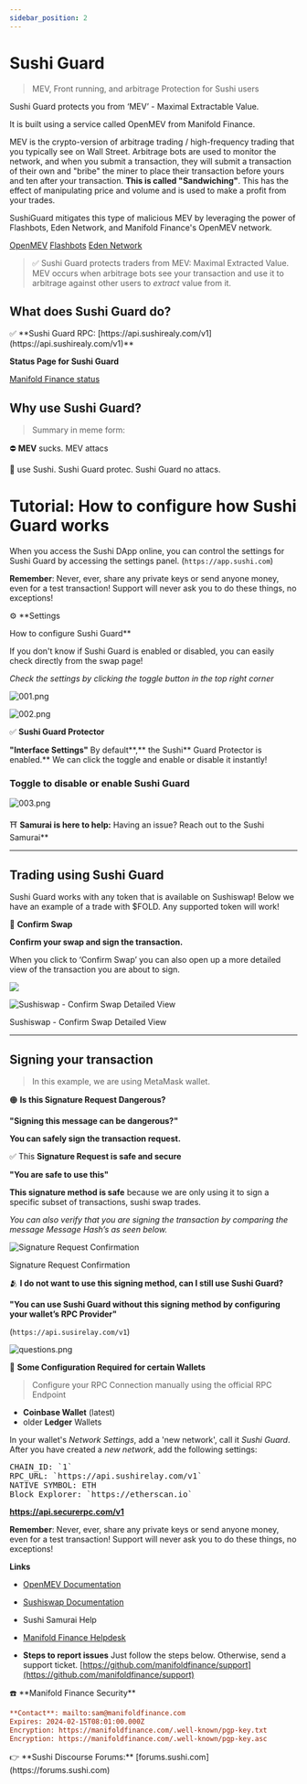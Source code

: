 ```yaml
---
sidebar_position: 2
---
```


# Sushi Guard

> MEV, Front running, and arbitrage Protection for Sushi users

Sushi Guard protects you from ‘MEV’ - Maximal Extractable Value.

It is built using a service called OpenMEV from Manifold Finance.

MEV is the crypto-version of arbitrage trading / high-frequency trading that you typically see on Wall Street. Arbitrage bots are used to monitor the network, and when you submit a transaction, they will submit a transaction of their own and "bribe" the miner to place their transaction before yours and ten after your transaction. **This is called "Sandwiching"**. This has the effect of manipulating price and volume and is used to make a profit from your trades.

SushiGuard mitigates this type of malicious MEV by leveraging the power of Flashbots, Eden Network, and Manifold Finance's OpenMEV network.

[OpenMEV](https://docs.openmev.org) [Flashbots](https://docs.flashbots.net) [Eden Network](https://edennetwork.io)

> ✅ Sushi Guard protects traders from MEV: Maximal Extracted Value. MEV occurs when arbitrage bots see your transaction and use it to arbitrage against other users to _extract_ value from it.

## What does Sushi Guard do?

<aside>
✅  **Sushi Guard RPC: [https://api.sushirealy.com/v1](https://api.sushirealy.com/v1)**

**Status Page for Sushi Guard**

[Manifold Finance status](https://status.manifoldfinance.com/)

</aside>

## Why use Sushi Guard?

<aside>

> Summary in meme form:

⛔ **MEV** sucks. MEV attacs

🍣 use Sushi. Sushi Guard protec. Sushi Guard no attacs.

</aside>

# Tutorial: How to configure how Sushi Guard works

When you access the Sushi DApp online, you can control the settings for Sushi Guard by accessing the settings panel. (`https://app.sushi.com`)

**Remember**: Never, ever, share any private keys or send anyone money, even for a test transaction! Support will never ask you to do these things, no exceptions!

<aside>
⚙ **Settings

How to configure Sushi Guard\*\*

If you don't know if Sushi Guard is enabled or disabled, you can easily check directly from the swap page!

_Check the settings by clicking the toggle button in the top right corner_

</aside>

![001.png](/img/tutimg/sushiguard/001.png)

![002.png](/img/tutimg/sushiguard/002.png)

<aside>

✅ **Sushi Guard Protector**

**"Interface Settings"** By default**,** the Sushi** Guard Protector is enabled.** We can click the toggle and enable or disable it instantly!

</aside>

### Toggle to disable or enable Sushi Guard

![003.png](/img/tutimg/sushiguard/003.png)

<aside>

⛩️ **Samurai is here to help:** Having an issue? Reach out to the Sushi Samurai\*\*

</aside>

---

## Trading using Sushi Guard

Sushi Guard works with any token that is available on Sushiswap! Below we have an example of a trade with $FOLD. Any supported token will work!

<aside>

🔑 **Confirm Swap**

**Confirm your swap and sign the transaction.**

When you click to ‘Confirm Swap’ you can also open up a more detailed view of the transaction you are about to sign.

</aside>

![](/img/tutimg/sushiguard/swap.png)

![Sushiswap - Confirm Swap Detailed View](/img/tutimg/sushiguard/004.png)

Sushiswap - Confirm Swap Detailed View

---

## Signing your transaction

> In this example, we are using MetaMask wallet.

<aside>

🟠 **Is this Signature Request Dangerous?**

**"Signing this message can be dangerous?"**

**You can safely sign the transaction request.**

</aside>

<aside>

✅ This **Signature Request is safe and secure**

**"You are safe to use this"**

**This signature method is safe** because we are only using it to sign a specific subset of transactions, sushi swap trades.

_You can also verify that you are signing the transaction by comparing the message Message Hash’s as seen below._

</aside>

![Signature Request Confirmation](/img/tutimg/sushiguard/005.png)

Signature Request Confirmation

<aside>

🫂 **I do not want to use this signing method, can I still use Sushi Guard?**

**"You can use Sushi Guard without this signing method by configuring your wallet’s RPC Provider"**

(`https://api.susirelay.com/v1`)

</aside>

![questions.png](/img/tutimg/sushiguard/questions.png)

<aside>

🚧 **Some Configuration Required for certain Wallets**

> Configure your RPC Connection manually using the official RPC Endpoint

-   **Coinbase Wallet** (latest)
-   older **Ledger** Wallets

In your wallet's _Network Settings_, add a 'new network', call it _Sushi Guard_. After you have created a _new network_, add the following settings:

<pre>
CHAIN_ID: `1`
RPC_URL: `https://api.sushirelay.com/v1`
NATIVE SYMBOL: ETH
Block Explorer: `https://etherscan.io`
</pre>

**https://api.securerpc.com/v1**

**Remember**: Never, ever, share any private keys or send anyone money, even for a test transaction! Support will never ask you to do these things, no exceptions!

</aside>

**Links**

-   [OpenMEV Documentation](https://docs.openmev.org)
-   [Sushiswap Documentation](https://github.com/sushiswap/sushi-docs)
-   Sushi Samurai Help
-   [Manifold Finance Helpdesk](https://github.com/manifoldfinance/support)

-   **Steps to report issues** Just follow the steps below. Otherwise, send a support ticket. [https://github.com/manifoldfinance/support](https://github.com/manifoldfinance/support)

<aside>
☎️ **Manifold Finance Security**
</aside>

```ini
**Contact**: mailto:sam@manifoldfinance.com
Expires: 2024-02-15T08:01:00.000Z
Encryption: https://manifoldfinance.com/.well-known/pgp-key.txt
Encryption: https://manifoldfinance.com/.well-known/pgp-key.asc
```

<aside>
👉 **Sushi Discourse Forums:** [forums.sushi.com](https://forums.sushi.com)

</aside>
